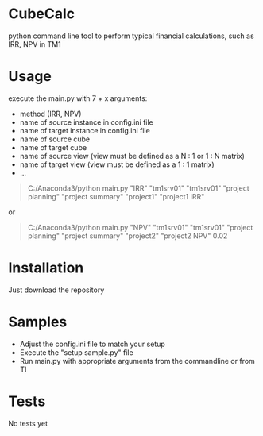 # CubeCalc

python command line tool to perform typical financial calculations, such as IRR, NPV in TM1

# Usage
execute the main.py with 7 + x arguments:
- method (IRR, NPV)
- name of source instance in config.ini file
- name of target instance in config.ini file
- name of source cube 
- name of target cube 
- name of source view (view must be defined as a N : 1 or 1 : N matrix) 
- name of target view (view must be defined as a 1 : 1 matrix) 
- ...


> C:/Anaconda3/python main.py "IRR" "tm1srv01" "tm1srv01" "project planning" "project summary" "project1" "project1 IRR"

or

> C:/Anaconda3/python main.py "NPV" "tm1srv01" "tm1srv01" "project planning" "project summary" "project2" "project2 NPV" 0.02

# Installation

Just download the repository

# Samples
- Adjust the config.ini file to match your setup
- Execute the "setup sample.py" file 
- Run main.py with appropriate arguments from the commandline or from TI


# Tests
No tests yet

